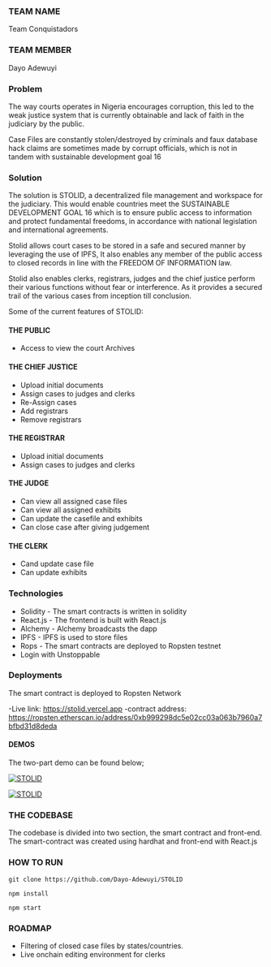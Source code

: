 ### TEAM NAME

Team Conquistadors

### TEAM MEMBER
Dayo Adewuyi

### Problem

The  way courts operates in Nigeria encourages corruption, this led to the weak justice system that is currently obtainable and lack of faith in the judiciary by the public.

Case Files are constantly stolen/destroyed  by criminals and faux database hack claims are sometimes made by corrupt officials, which is not in tandem with sustainable development goal 16  


### Solution


The solution is STOLID, a decentralized file management and workspace for the judiciary. This would enable countries meet the SUSTAINABLE DEVELOPMENT GOAL 16 which is to ensure public access to information and protect fundamental freedoms, in accordance with national legislation and international agreements. 

Stolid allows court cases to be stored in a safe and secured manner by leveraging the use of IPFS, It also enables any member of the public access to closed records in line with the FREEDOM OF INFORMATION law. 

Stolid also enables clerks, registrars, judges and the chief justice perform their various functions without fear or interference. As it provides a secured trail of the various cases from inception till conclusion.



Some of the current features of STOLID:

#### THE PUBLIC
- Access to view the court Archives

#### THE CHIEF JUSTICE
- Upload initial documents
- Assign cases to judges and clerks
- Re-Assign cases
- Add registrars
- Remove registrars

#### THE REGISTRAR
- Upload initial documents
- Assign cases to judges and clerks

#### THE JUDGE
- Can view all assigned case files
- Can view all assigned exhibits
- Can update the casefile and exhibits
- Can close case after giving judgement

#### THE CLERK
- Cand update case file
- Can update exhibits

### Technologies

- Solidity - The smart contracts is written in solidity
- React.js - The frontend is built with React.js
- Alchemy - Alchemy broadcasts the dapp
- IPFS - IPFS is used to store files
- Rops - The smart contracts are deployed to Ropsten testnet 
- Login with Unstoppable

### Deployments

The smart contract is deployed to Ropsten  Network

-Live link: https://stolid.vercel.app
-contract address: https://ropsten.etherscan.io/address/0xb999298dc5e02cc03a063b7960a7bfbd31d8deda

#### DEMOS

The two-part demo can be found below;

[![STOLID](https://cdn.loom.com/sessions/thumbnails/a85e83aa175c4ae6a39ecbfd3f4c5ac0-1658165827134-with-play.gif)](https://www.loom.com/share/a85e83aa175c4ae6a39ecbfd3f4c5ac0)



[![STOLID](https://cdn.loom.com/sessions/thumbnails/a85e83aa175c4ae6a39ecbfd3f4c5ac0-1658165827134-with-play.gif)](https://www.loom.com/share/c8051d45310545c7a8cf1dd8e94e3ae1)

### THE CODEBASE

The codebase is divided into two section, the smart contract and front-end. The smart-contract was created using hardhat and front-end with React.js

### HOW TO RUN

```
git clone https://github.com/Dayo-Adewuyi/STOLID
````
```
npm install
````
```
npm start
````
### ROADMAP
- Filtering of closed case files by states/countries.
- Live onchain editing environment for clerks







